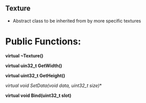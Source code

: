 ## Texture
- Abstract class to be inherited from by more specific textures

# Public Functions:
**virtual ~Texture()**

**virtual uin32_t GetWidth()**

**virtual uint32_t GetHeight()**

**virtual void SetData(void* data, uint32_t size)**

**virtual void Bind(uint32_t slot)**